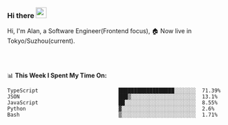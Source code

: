 ### Hi there <img src="https://media.giphy.com/media/hvRJCLFzcasrR4ia7z/giphy.gif" width="25px">

<!-- ![visitors](https://visitor-badge.glitch.me/badge?page_id=dislfyer.dislfyer) -->

Hi, I'm Alan, a Software Engineer(Frontend focus), 🏠 Now live in Tokyo/Suzhou(current).

<br/>
<br/>

📊 **This Week I Spent My Time On:**


<!--START_SECTION:waka-->

```text
TypeScript                          ██████████████████░░░░░░░  71.39%
JSON                                ███▒░░░░░░░░░░░░░░░░░░░░░  13.1%
JavaScript                          ██░░░░░░░░░░░░░░░░░░░░░░░  8.55%
Python                              ▓░░░░░░░░░░░░░░░░░░░░░░░░  2.6%
Bash                                ▒░░░░░░░░░░░░░░░░░░░░░░░░  1.71%
```

<!--END_SECTION:waka-->

<!--
**About Me:**
 -->
